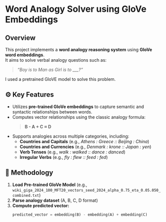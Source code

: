 # Word Analogy Solver using GloVe Embeddings

##  Overview
This project implements a **word analogy reasoning system** using **GloVe word embeddings**.  
It aims to solve verbal analogy questions such as:  
> *“Boy is to Man as Girl is to ___?”*  

I used a pretrained GloVE model to solve this problem.

## ⚙️ Key Features
- Utilizes **pre-trained GloVe embeddings** to capture semantic and syntactic relationships between words.  
- Computes vector relationships using the classic analogy formula:  
  > **B - A + C ≈ D**  
- Supports analogies across multiple categories, including:
  - **Countries and Capitals** (e.g., *Athens : Greece :: Beijing : China*)  
  - **Countries and Currencies** (e.g., *Denmark : krone :: Japan : yen*)  
  - **Verb Tenses** (e.g., *walk : walked :: dance : danced*)  
  - **Irregular Verbs** (e.g., *fly : flew :: feed : fed*)  

## 🧮 Methodology
1. **Load Pre-trained GloVe Model** (e.g., `wiki_giga_2024_100_MFT20_vectors_seed_2024_alpha_0.75_eta_0.05.050_combined.txt`)  
2. **Parse analogy dataset** (A, B, C, D format)  
3. **Compute predicted vector:**  
   ```python
   predicted_vector = embedding(B) - embedding(A) + embedding(C)
